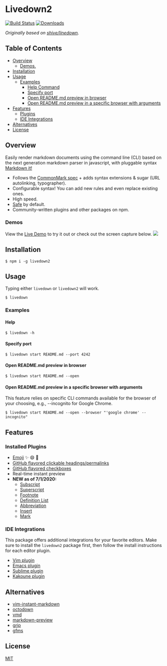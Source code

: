 # Livedown2
[![Build Status](https://travis-ci.com/billyromano/livedown2.svg?branch=master)](https://travis-ci.com/billyromano/livedown2)
[![Downloads](https://img.shields.io/npm/dt/livedown2.svg)](https://npmjs.org/package/livedown2)

*Originally based on [shive/linedown](https://github.com/shime/livedown).*

## Table of Contents
- [Overview](#overview)
    - [Demos.](#demos)
- [Installation](#installation)
- [Usage](#usage)
    - [Examples](#examples)
        - [Help Command](#help-command)
        - [Specify port](#specify-port)
        - [Open README.md preview in browser](#open-readme.md-preview-in-browser)
        - [Open README.md preview in a specific browser with arguments](#open-readme.md-preview-in-a-specific-browser-with-arguments)
- [Features](#features)
    - [Plugins](#plugins)
    - [IDE Integrations](#ide-integrations)
- [Alternatives](#alternatives)
- [License](#license)

## Overview

Easily render markdown documents using the command line (CLI) based on the next generation markdown parser in javascript, with pluggable syntax [Markdown it!](https://github.com/markdown-it)

* Follows the [CommonMark spec](http://spec.commonmark.org/) + adds syntax extensions & sugar (URL autolinking, typographer).
* Configurable syntax! You can add new rules and even replace existing ones.
* High speed.
* [Safe](https://github.com/markdown-it/markdown-it/tree/master/docs/security.md) by default.
* Community-written plugins and other packages on npm.

### Demos
View the [Live Demo](https://markdown-it.github.io) to try it out or check out the screen capture below.
![](https://twobucks.co/assets/livedown.gif)

## Installation

    $ npm i -g livedown2

## Usage

Typing either `livedown` or `livedown2` will work.

    $ livedown

### Examples
#### Help
    $ livedown -h

#### Specify port
    $ livedown start README.md --port 4242

#### Open README.md preview in browser
    $ livedown start README.md --open

#### Open README.md preview in a specific browser with arguments
This feature relies on specific CLI commands available for the browser of your choosing, e.g., --incognito for Google Chrome.

    $ livedown start README.md --open --browser "'google chrome' --incognito"
    
## Features

### Installed Plugins

* [Emoji](https://github.com/markdown-it/markdown-it-emoji) :sparkles: :smile: :tada:
* [GitHub flavored clickable headings/permalinks](https://github.com/Flet/markdown-it-github-headings)
* [GitHub flavored checkboxes](https://github.com/linsir/markdown-it-task-checkbox)
* Real-time instant preview
* **NEW as of 7/1/2020:** 
    * [Subscript](https://github.com/markdown-it/markdown-it-sub)
    * [Superscript](https://github.com/markdown-it/markdown-it-sup)
    * [Footnote](https://github.com/markdown-it/markdown-it-footnote)
    * [Definition List](https://github.com/markdown-it/markdown-it-deflist)
    * [Abbreviation](https://github.com/markdown-it/markdown-it-abbr)
    * [Insert](https://github.com/markdown-it/markdown-it-ins)
    * [Mark](https://github.com/markdown-it/markdown-it-mark)

### IDE Integrations
This package offers additional integrations for your favorite editors. Make sure to install the `livedown2` package first, then follow the install instructions for each editor plugin.
    
* [Vim plugin](https://github.com/shime/vim-livedown)
* [Emacs plugin](https://github.com/shime/emacs-livedown)
* [Sublime plugin](https://github.com/shime/sublime-livedown)
* [Kakoune plugin](https://github.com/Delapouite/kakoune-livedown)

## Alternatives

* [vim-instant-markdown](https://github.com/suan/vim-instant-markdown)
* [octodown](https://github.com/ianks/octodown)
* [vmd](https://github.com/yoshuawuyts/vmd)
* [markdown-preview](https://github.com/yuanchuan/markdown-preview)
* [grip](https://github.com/joeyespo/grip)
* [gfms](https://github.com/youurayy/gfms)

## License

[MIT](https://tlo.mit.edu/learn-about-intellectual-property/software-and-open-source-licensing)
